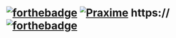 # [![forthebadge](https://forthebadge.com/images/badges/made-with-c-sharp.svg)](https://forthebadge.com) [![Praxime](https://cdn.praxime.ir/friends/praximenobg.png)](https://praxime.ir) https://[![forthebadge](https://forthebadge.com/images/badges/built-with-love.svg)](https://forthebadge.com)

